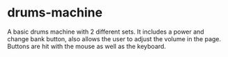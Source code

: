 # drums-machine
A basic drums machine with 2 different sets. It includes a power and change bank button, also allows the user to adjust the volume in the page. Buttons are hit with the mouse as well as the keyboard.
